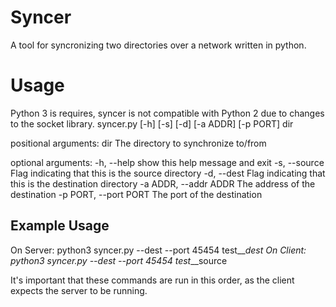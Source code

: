 # Syncer
A tool for syncronizing two directories over a network written in python.

# Usage
Python 3 is requires, syncer is not compatible with Python 2 due to changes to the socket library.
syncer.py [-h] [-s] [-d] [-a ADDR] [-p PORT] dir

positional arguments:
  dir                   The directory to synchronize to/from

optional arguments:
  -h, --help            show this help message and exit
  -s, --source          Flag indicating that this is the source directory
  -d, --dest            Flag indicating that this is the destination directory
  -a ADDR, --addr ADDR  The address of the destination
  -p PORT, --port PORT  The port of the destination

## Example Usage
On Server: python3 syncer.py --dest --port 45454 test_\__dest
On Client: python3 syncer.py --dest --port 45454 test_\__source

It's important that these commands are run in this order, as the client expects the server to be running.

